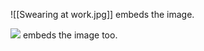 ![[Swearing at work.jpg]] embeds the image.

![](../assets/Swearing%20at%20work.jpg) embeds the image too.

